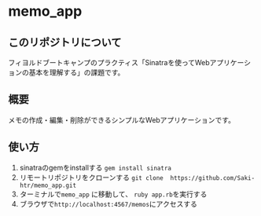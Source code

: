 # memo_app
## このリポジトリについて
フィヨルドブートキャンプのプラクティス「Sinatraを使ってWebアプリケーションの基本を理解する」の課題です。

## 概要

メモの作成・編集・削除ができるシンプルなWebアプリケーションです。

## 使い方
1. sinatraのgemをinstallする
`gem install sinatra`
1. リモートリポジトリをクローンする 
`git clone  https://github.com/Saki-htr/memo_app.git`
1. ターミナルで`memo_app` に移動して、 `ruby app.rb`を実行する
1. ブラウザで`http://localhost:4567/memos`にアクセスする
